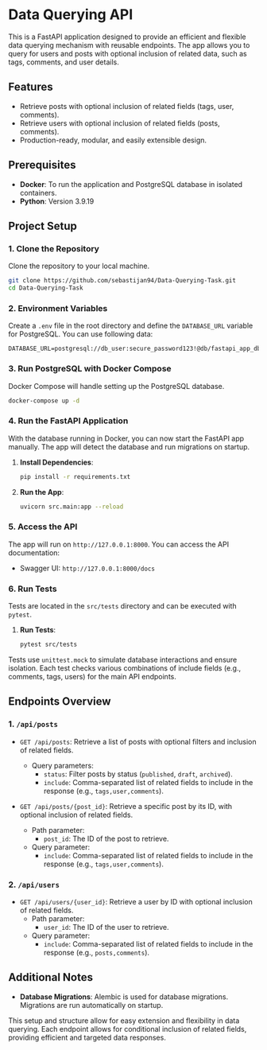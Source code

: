 # Data Querying API

This is a FastAPI application designed to provide an efficient and flexible data querying mechanism with reusable endpoints. 
The app allows you to query for users and posts with optional inclusion of related data, such as tags, comments, and user details.

## Features

- Retrieve posts with optional inclusion of related fields (tags, user, comments).
- Retrieve users with optional inclusion of related fields (posts, comments).
- Production-ready, modular, and easily extensible design.

## Prerequisites

- **Docker**: To run the application and PostgreSQL database in isolated containers.
- **Python**: Version 3.9.19

## Project Setup

### 1. Clone the Repository

Clone the repository to your local machine.

```bash
git clone https://github.com/sebastijan94/Data-Querying-Task.git
cd Data-Querying-Task
```

### 2. Environment Variables

Create a `.env` file in the root directory and define the `DATABASE_URL` variable for PostgreSQL. You can use following data:

```dotenv
DATABASE_URL=postgresql://db_user:secure_password123!@db/fastapi_app_db
```

### 3. Run PostgreSQL with Docker Compose

Docker Compose will handle setting up the PostgreSQL database.

```bash
docker-compose up -d
```

### 4. Run the FastAPI Application

With the database running in Docker, you can now start the FastAPI app manually. The app will detect the database and run migrations on startup.

1. **Install Dependencies**:

    ```bash
    pip install -r requirements.txt
    ```

2. **Run the App**:

    ```bash
    uvicorn src.main:app --reload
    ```

### 5. Access the API

The app will run on `http://127.0.0.1:8000`. You can access the API documentation:

- Swagger UI: `http://127.0.0.1:8000/docs`

### 6. Run Tests

Tests are located in the `src/tests` directory and can be executed with `pytest`.

1. **Run Tests**:

    ```bash
    pytest src/tests
    ```

Tests use `unittest.mock` to simulate database interactions and ensure isolation. Each test checks various combinations of include fields (e.g., comments, tags, users) for the main API endpoints.

## Endpoints Overview

### 1. `/api/posts`

- `GET /api/posts`: Retrieve a list of posts with optional filters and inclusion of related fields.
    - Query parameters:
        - `status`: Filter posts by status (`published`, `draft`, `archived`).
        - `include`: Comma-separated list of related fields to include in the response (e.g., `tags,user,comments`).

- `GET /api/posts/{post_id}`: Retrieve a specific post by its ID, with optional inclusion of related fields.
    - Path parameter:
        - `post_id`: The ID of the post to retrieve.
    - Query parameter:
        - `include`: Comma-separated list of related fields to include in the response (e.g., `tags,user,comments`).

### 2. `/api/users`

- `GET /api/users/{user_id}`: Retrieve a user by ID with optional inclusion of related fields.
    - Path parameter:
        - `user_id`: The ID of the user to retrieve.
    - Query parameter:
        - `include`: Comma-separated list of related fields to include in the response (e.g., `posts,comments`).

## Additional Notes

- **Database Migrations**: Alembic is used for database migrations. Migrations are run automatically on startup.

This setup and structure allow for easy extension and flexibility in data querying. Each endpoint allows for conditional inclusion of related fields, providing efficient and targeted data responses.
